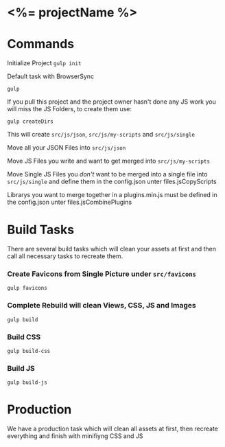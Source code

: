 # <%= projectName %>

# Commands

Initialize Project
```gulp init```

Default task with BrowserSync
```
gulp
```

If you pull this project and the project owner hasn't done any JS work you will miss the JS Folders, to create them use:

```
gulp createDirs
```

This will create `src/js/json`, `src/js/my-scripts` and `src/js/single`

Move all your JSON Files into `src/js/json`

Move JS Files you write and want to get merged into `src/js/my-scripts` 
 
Move Single JS Files you *don't* want to be merged into a single file into `src/js/single` and define them in the config.json unter files.jsCopyScripts

Librarys you want to merge together in a plugins.min.js must be defined in the config.json unter files.jsCombinePlugins

# Build Tasks
There are several build tasks which will clean your assets at first and then call all necessary tasks to recreate them.

### Create Favicons from Single Picture under `src/favicons`
```
gulp favicons
```

### Complete Rebuild will clean Views, CSS, JS and Images
```
gulp build
```

### Build CSS
```
gulp build-css
```

### Build JS
```
gulp build-js
```

# Production
We have a production task which will clean all assets at first, then recreate everything and finish with minifiyng CSS and JS